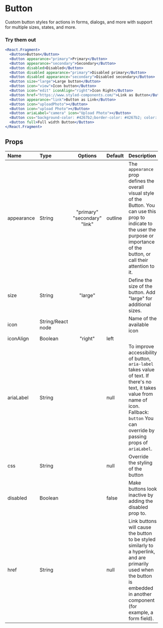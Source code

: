 # Button

Custom button styles for actions in forms, dialogs, and more with support
for multiple sizes, states, and more.

### Try them out

```.jsx
<React.Fragment>
  <Button>Button</Button>
  <Button appearance="primary">Primary</Button>
  <Button appearance="secondary">Secondary</Button>
  <Button disabled>Disabled</Button>
  <Button disabled appearance="primary">Disabled primary</Button>
  <Button disabled appearance="secondary">Disabled secondary</Button>
  <Button size="large">Large button</Button>
  <Button icon="view">Icon button</Button>
  <Button icon="edit" iconAlign="right">Icon Right</Button>
  <Button href="https://www.styled-components.com/">Link as Button</Button>
  <Button appearance="link">Button as Link</Button>
  <Button icon="uploadPhoto"></Button>
  <Button icon="upload Photo"></Button>
  <Button ariaLabel="camera" icon="Upload Photo"></Button>
  <Button css="background-color: #4267b2;border-color: #4267b2; color: white; :hover {background-color: #365899; color: white;}"><Icon name="facebookSquare" size="18px" style={{float:"left"}}/>Continue with facebook</Button>
  <Button full>Full width Button</Button>
</React.Fragment>
```

## Props

| Name       | Type              |           Options            | Default | Description                                                                                                                                                                                      |
| :--------- | :---------------- | :--------------------------: | :------ | :----------------------------------------------------------------------------------------------------------------------------------------------------------------------------------------------- |
| appearance | String            | "primary" "secondary" "link" | outline | The `appearance` prop defines the overall visual style of the Button. You can use this prop to indicate to the user the purpose or importance of the button, or call their attention to it.      |
| size       | String            |           "large"            |         | Define the size of the button. Add "large" for additional sizes.                                                                                                                                 |
| icon       | String/React node |                              |         | Name of the available icon                                                                                                                                                                       |
| iconAlign  | Boolean           |           "right"            | left    |                                                                                                                                                                                                  |
| ariaLabel  | String            |                              | null    | To improve accessibility of button, `aria-label` takes value of text. If there's no text, it takes value from name of icon. Fallback: `button` You can override by passing props of `ariaLabel`. |
| css        | String            |                              | null    | Override the styling of the button                                                                                                                                                               |
| disabled   | Boolean           |                              | false   | Make buttons look inactive by adding the disabled prop to.                                                                                                                                       |
| href       | String            |                              | null    | Link buttons will cause the button to be styled similarly to a hyperlink, and are primarily used when the button is embedded in another component (for example, a form field).                   |
